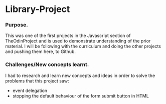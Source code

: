 # Library-Project


### Purpose. 

This was one of the first projects in the Javascript section of TheOdinProject and is used to demonstrate understanding of the prior material. I will be following with the curriculum and doing the other projects and pushing them here, to Github. 


### Challenges/New concepts learnt. 

I had to research and learn new concepts and ideas in order to solve the problems that this project saw:

- event delegation
- stopping the default behaviour of the form submit button in HTML
